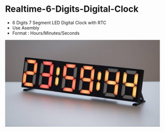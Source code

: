 # Realtime-6-Digits-Digital-Clock
- 6 Digits 7 Segment LED Digital Clock with RTC
- Use Asembly 
- Format : Hours/Minutes/Seconds 

![realtime](https://github.com/trinhtuanvubk/Realtime-6-Digits-Digital-Clock/blob/main/format-time.jpeg)
